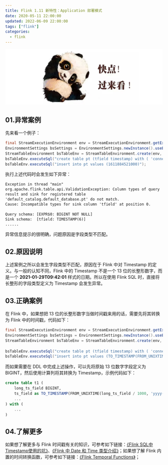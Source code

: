 ```yaml
---
title: Flink 1.11 新特性：Application 部署模式
date: 2020-05-11 22:00:00
updated: 2022-06-09 22:00:00
tags: ["flink"]
categories:
  - flink
---
```


![](https://raw.githubusercontent.com/zhoulii/figure-bed/main/fig/panda-banner-1.png)

<!-- more -->

## 01.异常案例

先来看一个例子：

```JAVA
final StreamExecutionEnvironment env = StreamExecutionEnvironment.getExecutionEnvironment();
EnvironmentSettings bsSettings = EnvironmentSettings.newInstance().useBlinkPlanner().inStreamingMode().build();
StreamTableEnvironment bsTableEnv = StreamTableEnvironment.create(env, bsSettings);
bsTableEnv.executeSql("create table pt (tfield timestamp) with ( 'connector' = 'print')");
bsTableEnv.executeSql("insert into pt values (1611884521000)");
```

执行上述代码时会发生如下异常：

```shell
Exception in thread "main" org.apache.flink.table.api.ValidationException: Column types of query result and sink for registered table 'default_catalog.default_database.pt' do not match.
Cause: Incompatible types for sink column 'tfield' at position 0.

Query schema: [EXPR$0: BIGINT NOT NULL]
Sink schema:  [tfield: TIMESTAMP(6)]
......
```

异常信息提示的很明确，问题原因是字段类型不匹配。

## 02.原因说明

上述案例之所以会发生字段类型不匹配，原因在于 Flink 中对 Timestamp 的定义。与一般的认知不同，Flink 中的 Timestamp 不是一个 13 位的长整形数字，而是一个 **2021-01-29T09:42:01** 样式的日期。所以在使用 Flink SQL 时，直接将长整形的字段类型定义为 Timestamp 会发生异常。

## 03.正确案例

在 Flink 中，如果想把 13 位的长整形数字当做时间戳来用的话，需要先将其转换为 Flink 中的时间戳，代码如下：

```JAVA
final StreamExecutionEnvironment env = StreamExecutionEnvironment.getExecutionEnvironment();
EnvironmentSettings bsSettings = EnvironmentSettings.newInstance().useBlinkPlanner().inStreamingMode().build();
StreamTableEnvironment bsTableEnv = StreamTableEnvironment.create(env, bsSettings);

bsTableEnv.executeSql("create table pt (tfield timestamp) with ( 'connector' = 'print')");
bsTableEnv.executeSql("insert into pt values (TO_TIMESTAMP(FROM_UNIXTIME(1611884521000 / 1000, 'yyyy-MM-dd HH:mm:ss')))");
```

而如果需要在 DDL 中完成上述操作，可以先将原始 13 位数字字段定义为 BIGINT，然后使用计算列将其转换为 Timestamp，示例代码如下：

```SQL
create table t1 (
	long_ts_field BIGINT,
    ts_field as TO_TIMESTAMP(FROM_UNIXTIME(long_ts_field / 1000, 'yyyy-MM-dd HH:mm:ss')),
    ...
) with (
	...
)
```

## 04.了解更多

如果想了解更多与 Flink 时间戳有关的知识，可参考如下链接：[《Flink SQL中Timestamp使用的坑》](https://blog.csdn.net/zhangdongan1991/article/details/105796613)、[《Flink 中 Date 和 Time 类型介绍》](https://nightlies.apache.org/flink/flink-docs-release-1.11/dev/table/types.html#date-and-time)；如果想了解 Flink 内置的时间转换函数，可参考如下链接：[《Flink Temporal Functions》](https://nightlies.apache.org/flink/flink-docs-release-1.11/dev/table/functions/systemFunctions.html#temporal-functions)；